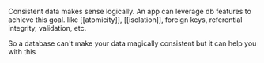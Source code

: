 ---
---
Consistent data makes sense logically. An app can leverage db features to achieve this goal. like [[atomicity]],  [[isolation]], foreign keys, referential integrity, validation, etc. 

So a database can't make your data magically consistent but it can help you with this  

